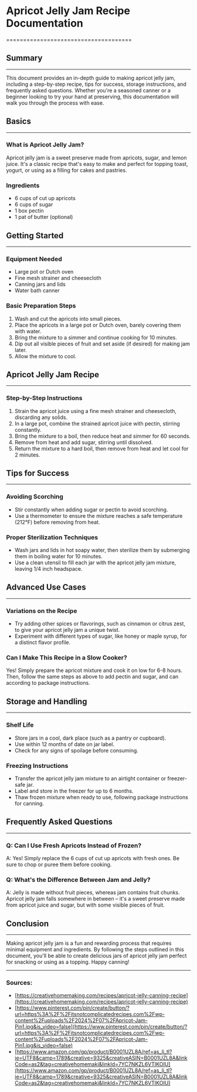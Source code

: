 # Apricot Jelly Jam Recipe Documentation
=====================================

## Summary
-----------

This document provides an in-depth guide to making apricot jelly jam, including a step-by-step recipe, tips for success, storage instructions, and frequently asked questions. Whether you're a seasoned canner or a beginner looking to try your hand at preserving, this documentation will walk you through the process with ease.

## Basics
--------

### What is Apricot Jelly Jam?

Apricot jelly jam is a sweet preserve made from apricots, sugar, and lemon juice. It's a classic recipe that's easy to make and perfect for topping toast, yogurt, or using as a filling for cakes and pastries.

### Ingredients

* 6 cups of cut up apricots
* 6 cups of sugar
* 1 box pectin
* 1 pat of butter (optional)

## Getting Started
-----------------

### Equipment Needed

* Large pot or Dutch oven
* Fine mesh strainer and cheesecloth
* Canning jars and lids
* Water bath canner

### Basic Preparation Steps

1. Wash and cut the apricots into small pieces.
2. Place the apricots in a large pot or Dutch oven, barely covering them with water.
3. Bring the mixture to a simmer and continue cooking for 10 minutes.
4. Dip out all visible pieces of fruit and set aside (if desired) for making jam later.
5. Allow the mixture to cool.

## Apricot Jelly Jam Recipe
-----------------------------

### Step-by-Step Instructions

1. Strain the apricot juice using a fine mesh strainer and cheesecloth, discarding any solids.
2. In a large pot, combine the strained apricot juice with pectin, stirring constantly.
3. Bring the mixture to a boil, then reduce heat and simmer for 60 seconds.
4. Remove from heat and add sugar, stirring until dissolved.
5. Return the mixture to a hard boil, then remove from heat and let cool for 2 minutes.

## Tips for Success
-------------------

### Avoiding Scorching

* Stir constantly when adding sugar or pectin to avoid scorching.
* Use a thermometer to ensure the mixture reaches a safe temperature (212°F) before removing from heat.

### Proper Sterilization Techniques

* Wash jars and lids in hot soapy water, then sterilize them by submerging them in boiling water for 10 minutes.
* Use a clean utensil to fill each jar with the apricot jelly jam mixture, leaving 1/4 inch headspace.

## Advanced Use Cases
-----------------------

### Variations on the Recipe

* Try adding other spices or flavorings, such as cinnamon or citrus zest, to give your apricot jelly jam a unique twist.
* Experiment with different types of sugar, like honey or maple syrup, for a distinct flavor profile.

### Can I Make This Recipe in a Slow Cooker?

Yes! Simply prepare the apricot mixture and cook it on low for 6-8 hours. Then, follow the same steps as above to add pectin and sugar, and can according to package instructions.

## Storage and Handling
-------------------------

### Shelf Life

* Store jars in a cool, dark place (such as a pantry or cupboard).
* Use within 12 months of date on jar label.
* Check for any signs of spoilage before consuming.

### Freezing Instructions

* Transfer the apricot jelly jam mixture to an airtight container or freezer-safe jar.
* Label and store in the freezer for up to 6 months.
* Thaw frozen mixture when ready to use, following package instructions for canning.

## Frequently Asked Questions
------------------------------

### Q: Can I Use Fresh Apricots Instead of Frozen?

A: Yes! Simply replace the 6 cups of cut up apricots with fresh ones. Be sure to chop or puree them before cooking.

### Q: What's the Difference Between Jam and Jelly?

A: Jelly is made without fruit pieces, whereas jam contains fruit chunks. Apricot jelly jam falls somewhere in between – it's a sweet preserve made from apricot juice and sugar, but with some visible pieces of fruit.

## Conclusion
----------

Making apricot jelly jam is a fun and rewarding process that requires minimal equipment and ingredients. By following the steps outlined in this document, you'll be able to create delicious jars of apricot jelly jam perfect for snacking or using as a topping. Happy canning!

---

### Sources:

* [https://creativehomemaking.com/recipes/apricot-jelly-canning-recipe](https://creativehomemaking.com/recipes/apricot-jelly-canning-recipe)
* [https://www.pinterest.com/pin/create/button/?url=https%3A%2F%2Fitsnotcomplicatedrecipes.com%2Fwp-content%2Fuploads%2F2024%2F07%2FApricot-Jam-Pin1.jpg&is_video=false](https://www.pinterest.com/pin/create/button/?url=https%3A%2F%2Fitsnotcomplicatedrecipes.com%2Fwp-content%2Fuploads%2F2024%2F07%2FApricot-Jam-Pin1.jpg&is_video=false)
* [https://www.amazon.com/gp/product/B0001UZL8A/ref=as_li_tl?ie=UTF8&camp=1789&creative=9325&creativeASIN=B0001UZL8A&linkCode=as2&tag=creativehomemaki&linkId=7YC7NKZL6VTIKOIU](https://www.amazon.com/gp/product/B0001UZL8A/ref=as_li_tl?ie=UTF8&camp=1789&creative=9325&creativeASIN=B0001UZL8A&linkCode=as2&tag=creativehomemaki&linkId=7YC7NKZL6VTIKOIU)